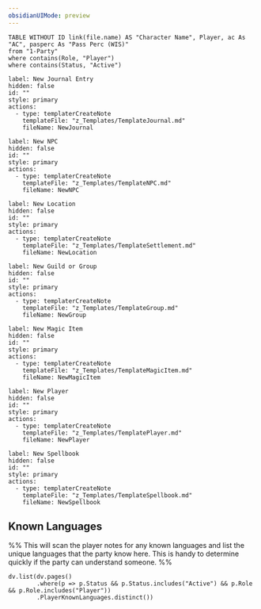 ```yaml
---
obsidianUIMode: preview
---
```


```dataview
TABLE WITHOUT ID link(file.name) AS "Character Name", Player, ac As "AC", pasperc As "Pass Perc (WIS)"
from "1-Party"
where contains(Role, "Player") 
where contains(Status, "Active")
```

```meta-bind-button
label: New Journal Entry
hidden: false
id: ""
style: primary
actions:
  - type: templaterCreateNote
    templateFile: "z_Templates/TemplateJournal.md"
    fileName: NewJournal
```

```meta-bind-button
label: New NPC
hidden: false
id: ""
style: primary
actions:
  - type: templaterCreateNote
    templateFile: "z_Templates/TemplateNPC.md"
    fileName: NewNPC
```

```meta-bind-button
label: New Location
hidden: false
id: ""
style: primary
actions:
  - type: templaterCreateNote
    templateFile: "z_Templates/TemplateSettlement.md"
    fileName: NewLocation
```

```meta-bind-button
label: New Guild or Group
hidden: false
id: ""
style: primary
actions:
  - type: templaterCreateNote
    templateFile: "z_Templates/TemplateGroup.md"
    fileName: NewGroup
```

```meta-bind-button
label: New Magic Item
hidden: false
id: ""
style: primary
actions:
  - type: templaterCreateNote
    templateFile: "z_Templates/TemplateMagicItem.md"
    fileName: NewMagicItem
```

```meta-bind-button
label: New Player
hidden: false
id: ""
style: primary
actions:
  - type: templaterCreateNote
    templateFile: "z_Templates/TemplatePlayer.md"
    fileName: NewPlayer
```

```meta-bind-button
label: New Spellbook
hidden: false
id: ""
style: primary
actions:
  - type: templaterCreateNote
    templateFile: "z_Templates/TemplateSpellbook.md"
    fileName: NewSpellbook
```

## Known Languages

%% This will scan the player notes for any known languages and list the unique languages that the party know here. This is handy to determine quickly if the party can understand someone. %%

```dataviewjs
dv.list(dv.pages()
		.where(p => p.Status && p.Status.includes("Active") && p.Role && p.Role.includes("Player"))
		.PlayerKnownLanguages.distinct())
```


